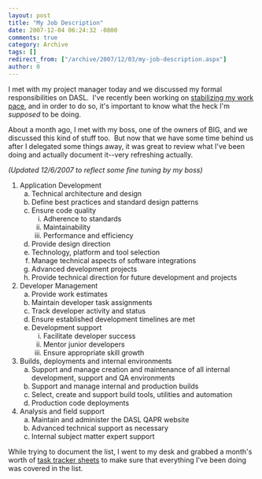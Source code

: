 ```yaml
---
layout: post
title: "My Job Description"
date: 2007-12-04 06:24:32 -0800
comments: true
category: Archive
tags: []
redirect_from: ["/archive/2007/12/03/my-job-description.aspx"]
author: 0
---
```

<!-- more -->
<p>I met with my project manager today and we discussed my formal responsibilities on DASL.  I've recently been working on <a href="http://blog.jeffhandley.com/archive/2007/11/07/my-work-pace.aspx" target="_blank">stabilizing my work pace</a>, and in order to do so, it's important to know what the heck I'm <em>supposed</em> to be doing.</p>  <p>About a month ago, I met with my boss, one of the owners of BIG, and we discussed this kind of stuff too.  But now that we have some time behind us after I delegated some things away, it was great to review what I've been doing and actually document it--very refreshing actually.</p>  <p><em>(Updated 12/6/2007 to reflect some fine tuning by my boss)</em></p>  <ol>   <li>Application Development      <ol type="a">       <li>Technical architecture and design </li>        <li>Define best practices and standard design patterns </li>        <li>Ensure code quality          <ol type="i">           <li>Adherence to standards </li>            <li>Maintainability </li>            <li>Performance and efficiency </li>         </ol>       </li>        <li>Provide design direction </li>        <li>Technology, platform and tool selection </li>        <li>Manage technical aspects of software integrations </li>        <li>Advanced development projects </li>        <li>Provide technical direction for future development and projects </li>     </ol>   </li>    <li>Developer Management      <ol type="a">       <li>Provide work estimates </li>        <li>Maintain developer task assignments </li>        <li>Track developer activity and status </li>        <li>Ensure established development timelines are met </li>        <li>Development support          <ol type="i">           <li>Facilitate developer success </li>            <li>Mentor junior developers </li>            <li>Ensure appropriate skill growth </li>         </ol>       </li>     </ol>   </li>    <li>Builds, deployments and internal environments      <ol type="a">       <li>Support and manage creation and maintenance of all internal development, support and QA environments </li>        <li>Support and manage internal and production builds </li>        <li>Select, create and support build tools, utilities and automation </li>        <li>Production code deployments </li>     </ol>   </li>    <li>Analysis and field support      <ol type="a">       <li>Maintain and administer the DASL QAPR website </li>        <li>Advanced technical support as necessary </li>        <li>Internal subject matter expert support </li>     </ol>   </li> </ol>  <p>While trying to document the list, I went to my desk and grabbed a month's worth of <a href="http://blog.jeffhandley.com/archive/2007/12/03/task-tracking.aspx" target="_blank">task tracker sheets</a> to make sure that everything I've been doing was covered in the list.</p>


